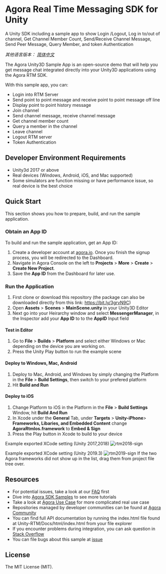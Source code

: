 # Agora Real Time Messaging SDK for Unity
A Unity SDK including a sample app to show Login /Logout, Log in to/out of channel, Get Channel Member Count, Send/Receive Channel Message, Send Peer Message, Query Member, and token Authentication

*其他语言版本： [简体中文](README.zh.md)*

The Agora Unity3D Sample App is an open-source demo that will help you get message chat integrated directly into your Unity3D applications using the Agora RTM SDK.

With this sample app, you can:

- Login into RTM Server
- Send point to point message and receive point to point message off line
- Display point to point history message
- Join channel
- Send channel message, receive channel message
- Get channel member count
- Query a member in the channel
- Leave channel
- Logout RTM server
- Token Authentication

## Developer Environment Requirements
- Unity3d 2017 or above
- Real devices (Windows, Android, iOS, and Mac supported)
- Some simulators are function missing or have performance issue, so real device is the best choice

## Quick Start

This section shows you how to prepare, build, and run the sample application.

### Obtain an App ID

To build and run the sample application, get an App ID:
1. Create a developer account at [agora.io](https://dashboard.agora.io/signin/). Once you finish the signup process, you will be redirected to the Dashboard.
2. Navigate in Agora Console on the left to **Projects** > **More** > **Create** > **Create New Project**.
3. Save the **App ID** from the Dashboard for later use.

### Run the Application   

1. First clone or download this repository (the package can also be downloaded directly from this link: https://bit.ly/3grvN9C)
2. Open **Assets** > **Scenes** > **MainScene.unity** in your Unity3D Editor
3. Next go into your Heirarchy window and select **MessengerManager**, in the Inspector add your **App ID** to to the **AppID** Input field

#### Test in Editor 
1. Go to **File** > **Builds** > **Platform** and select either Windows or Mac depending on the device you are working on. 
2. Press the Unity Play button to run the example scene 

#### Deploy to Windows, Mac, Android
1. Deploy to Mac, Android, and Windows by simply changing the Platform in the **File** > **Build Settings**, then switch to your prefered platform
2. Hit **Build and Run**

#### Deploy to iOS
1. Change Platform to iOS in the Platform in the **File** > **Build Settings** Window, hit **Build And Run**
2. In Xcode under the **General** Tab, under **Targets** > **Unity-iPhone**> **Frameworks, Libaries, and Embedded Content** change **AgoraRtmIos.framework** to **Embed & Sign**
3. Press the Play button in Xcode to build to your device

Example exported XCode setting (Unity 2017,2018)
![rtm2018-sign](https://user-images.githubusercontent.com/1261195/90598897-c68b6180-e1a8-11ea-841c-12d06cf635d2.png)

Example exported XCode setting (Unity 2019.3)
![rtm2019-sign](https://user-images.githubusercontent.com/1261195/90599047-05211c00-e1a9-11ea-9b2b-ac8114101a0d.png)
If the two Agora frameworks did not show up in the list, drag them from project file tree over.
## Resources

- For potential issues, take a look at our [FAQ](https://docs.agora.io/en/faq) first
- Dive into [Agora SDK Samples](https://github.com/AgoraIO) to see more tutorials
- Take a look at [Agora Use Case](https://github.com/AgoraIO-usecase) for more complicated real use case
- Repositories managed by developer communities can be found at [Agora Community](https://github.com/AgoraIO-Community)
- You can find full API documentation by running the index.html file found at Unity-RTM/Docs/html/index.html from your file explorer
- If you encounter problems during integration, you can ask question in [Stack Overflow](https://stackoverflow.com/questions/tagged/agora.io)
- You can file bugs about this sample at [issue](https://github.com/jakep84/Unity-RTM/issues)

## License
The MIT License (MIT).
